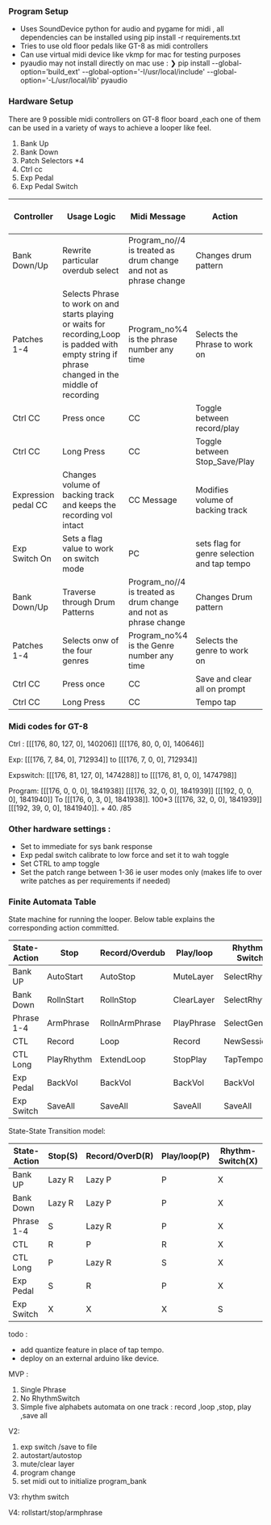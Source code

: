 ### Program Setup
* Uses SoundDevice python for audio and pygame for midi , all dependencies can be installed using pip install -r requirements.txt
* Tries to use old floor pedals like GT-8 as midi controllers
* Can use virtual midi device like vkmp for mac for testing purposes
* pyaudio may not install directly on mac use :
 ❯ pip install --global-option='build_ext' --global-option='-I/usr/local/include' --global-option='-L/usr/local/lib' pyaudio



### Hardware Setup
There are 9 possible midi controllers on GT-8 floor board ,each one of them can be used in a variety of ways to achieve a looper like feel.
1. Bank Up 
2. Bank Down
3. Patch Selectors *4
4. Ctrl cc
5. Exp Pedal
6. Exp Pedal Switch


| Controller | Usage Logic | Midi Message  | Action | Expression switch Condition |
|------------|--------------|-------------|--------|-----------|
| Bank Down/Up | Rewrite particular overdub select|Program_no//4 is treated as drum change and not as phrase change| Changes drum pattern | Off|
| Patches 1-4 | Selects Phrase to work on and starts playing or waits for recording,Loop is padded with empty string if phrase changed in the middle of recording | Program_no%4 is the phrase number any time| Selects the Phrase to work on| Off|
| Ctrl CC | Press once | CC | Toggle between record/play|Off|
| Ctrl CC | Long Press | CC | Toggle between Stop_Save/Play |Off|
| Expression pedal CC| Changes volume of backing track and keeps the recording vol intact|CC Message  | Modifies volume of backing track| NA|
| Exp Switch On | Sets a flag value to work on switch mode | PC |sets flag for genre selection and tap tempo | NA|
| Bank Down/Up | Traverse through Drum Patterns|Program_no//4 is treated as drum change and not as phrase change| Changes Drum pattern | On|
| Patches 1-4 | Selects onw of the four genres| Program_no%4 is the Genre number any time| Selects the genre to work on| On|
| Ctrl CC | Press once | CC | Save and clear all on prompt|On|
| Ctrl CC | Long Press | CC | Tempo tap |On|


### Midi codes for GT-8 
Ctrl :  [[[176, 80, 127, 0], 140206]]
 [[[176, 80, 0, 0], 140646]]

Exp: 
[[[176, 7, 84, 0], 712934]] to 
[[[176, 7, 0, 0], 712934]]

Expswitch:
[[[176, 81, 127, 0], 1474288]] to 
[[[176, 81, 0, 0], 1474798]]

Program:
[[[176, 0, 0, 0], 1841938]]
[[[176, 32, 0, 0], 1841939]]
[[[192, 0, 0, 0], 1841940]]
 To
[[[176, 0, 3, 0], 1841938]].   100*3
[[[176, 32, 0, 0], 1841939]]
[[[192, 39, 0, 0], 1841940]].   + 40. /85

### Other hardware settings :
* Set to immediate for sys bank response
* Exp pedal switch calibrate to low force and set it to  wah toggle
* Set CTRL to amp toggle
* Set the patch range between 1-36 ie user modes only (makes life to over write patches as per requirements if needed)

### Finite Automata Table

State machine for running the looper. Below table explains the corresponding action committed.


| State-Action  | Stop      | Record/Overdub | Play/loop | Rhythm-Switch |
|---------------|-----------|----------------|-----------|---------------|
| Bank UP       | AutoStart | AutoStop       | MuteLayer | SelectRhythm  |
| Bank Down     | RollnStart| RollnStop      | ClearLayer| SelectRhythm  |
| Phrase 1-4    | ArmPhrase | RollnArmPhrase | PlayPhrase| SelectGenre   |
| CTL           | Record    | Loop           | Record    | NewSession    |
| CTL Long      | PlayRhythm| ExtendLoop     | StopPlay  | TapTempo      |
| Exp Pedal     | BackVol   | BackVol        | BackVol   | BackVol       |
| Exp Switch    | SaveAll   | SaveAll        | SaveAll   | SaveAll       |      


State-State Transition model:

| State-Action  | Stop(S)   | Record/OverD(R)|Play/loop(P)|Rhythm-Switch(X)|
|---------------|-----------|----------------|-----------|------------------|
| Bank UP       | Lazy R    | Lazy P         | P         | X                |
| Bank Down     | Lazy R    | Lazy P         | P         | X                |
| Phrase 1-4    | S         | Lazy R         | P         | X                |
| CTL           | R         | P              | R         | X                |
| CTL Long      | P         | Lazy R         | S         | X                |
| Exp Pedal     | S         | R              | P         | X                |
| Exp Switch    | X         | X              | X         | S                |   

todo : 
* add quantize feature in place of tap tempo.
* deploy on an external arduino like device.

MVP :

1. Single Phrase
2. No RhythmSwitch
3. Simple five alphabets automata on one track : record ,loop ,stop, play ,save all

V2: 
1. exp switch /save to file
2. autostart/autostop
3. mute/clear layer
4. program change
5. set midi out to initialize program_bank

V3: 
rhythm switch

V4:
rollstart/stop/armphrase